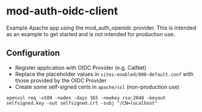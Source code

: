 # mod-auth-oidc-client

Example Apache app using the mod_auth_openidc provider.  This is intended as an example to get started and is not intended for production use.

## Configuration

- Register application with OIDC Provider (e.g. CalNet)
- Replace the placeholder values in `sites-enabled/000-default.conf` with those provided by the OIDC Provider
- Create some self-signed certs in `apache/ssl` (non-production use)

```shell
openssl req -x509 -nodes -days 365 -newkey rsa:2048 -keyout selfsigned.key -out selfsigned.crt -subj "/CN=localhost"
```
